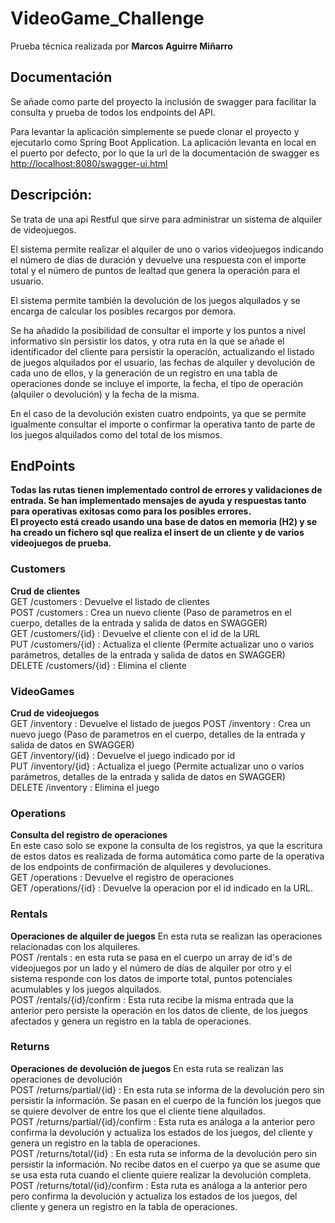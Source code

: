 # VideoGame_Challenge
Prueba técnica realizada por **Marcos Aguirre Miñarro** 

## Documentación
Se añade como parte del proyecto la inclusión de swagger para facilitar la consulta y prueba de todos los endpoints del API.

Para levantar la aplicación simplemente se puede clonar el proyecto y ejecutarlo como Spring Boot Application. La aplicación levanta en local en el puerto por defecto, por lo que la url de la documentación de swagger es <a href="http://localhost:8080/swagger-ui.html" target="_blank">http://localhost:8080/swagger-ui.html</a>



## Descripción: 
Se trata de una api Restful que sirve para administrar un sistema de alquiler de videojuegos.

El sistema permite realizar el alquiler de uno o varios videojuegos indicando el número de días de duración y devuelve una respuesta con el importe total y el número de puntos de lealtad que genera la operación para el usuario.

El sistema permite también la devolución de los juegos alquilados y se encarga de calcular los posibles recargos por demora.

Se ha añadido la posibilidad de consultar el importe y los puntos a nivel informativo sin persistir los datos, y otra ruta en la que se añade el identificador del cliente para persistir la operación, actualizando el listado de juegos alquilados por el usuario, las fechas de alquiler y devolución de cada uno de ellos, y la generación de un registro en una tabla de operaciones donde se incluye el importe, la fecha, el tipo de operación (alquiler o devolución) y la fecha de la misma.

En el caso de la devolución existen cuatro endpoints, ya que se permite igualmente consultar el importe o confirmar la operativa tanto de parte de los juegos alquilados como del total de los mismos. 

## EndPoints
**Todas las rutas tienen implementado control de errores y validaciones de entrada. Se han implementado mensajes de ayuda y respuestas tanto para operativas exitosas como para los posibles errores.** <br>
**El proyecto está creado usando una base de datos en memoria (H2) y se ha creado un fichero sql que realiza el insert de un cliente y de varios videojuegos de prueba.**
### Customers
**Crud de clientes** <br>
GET /customers : Devuelve el listado de clientes<br>
POST /customers : Crea un nuevo cliente (Paso de parametros en el cuerpo, detalles de la entrada y salida de datos en SWAGGER)<br>
GET /customers/{id} : Devuelve el cliente con el id de la URL<br>
PUT /customers/{id} : Actualiza el cliente (Permite actualizar uno o varios parámetros, detalles de la entrada y salida de datos en SWAGGER)<br>
DELETE /customers/{id} : Elimina el cliente<br>

### VideoGames
**Crud de videojuegos** <br>
GET /inventory : Devuelve el listado de juegos
POST /inventory : Crea un nuevo juego (Paso de parametros en el cuerpo, detalles de la entrada y salida de datos en SWAGGER)<br>
GET /inventory/{id} : Devuelve el juego indicado por id <br>
PUT /inventory/{id} : Actualiza el juego (Permite actualizar uno o varios parámetros, detalles de la entrada y salida de datos en SWAGGER)<br>
DELETE /inventory : Elimina el juego <br>

### Operations
**Consulta del registro de operaciones** <br>
En este caso solo se expone la consulta de los registros, ya que la escritura de estos datos es realizada de forma automática como parte de la operativa de los endpoints de confirmación de alquileres y devoluciones. <br>
GET /operations : Devuelve el registro de operaciones<br>
GET /operations/{id} : Devuelve la operacion por el id indicado en la URL. <br>

### Rentals
**Operaciones de alquiler de juegos**
En esta ruta se realizan las operaciones relacionadas con los alquileres.<br>
POST /rentals : en esta ruta se pasa en el cuerpo un array de id's de videojuegos por un lado y el número de días de alquiler por otro y el sistema responde con los datos de importe total, puntos potenciales acumulables y los juegos alquilados. <br>
POST /rentals/{id}/confirm : Esta ruta recibe la misma entrada que la anterior pero persiste la operación en los datos de cliente, de los juegos afectados y genera un registro en la tabla de operaciones. <br>

### Returns
**Operaciones de devolución de juegos**
En esta ruta se realizan las operaciones de devolución <br>
POST /returns/partial/{id} : En esta ruta se informa de la devolución pero sin persistir la información. Se pasan en el cuerpo de la función los juegos que se quiere devolver de entre los que el cliente tiene alquilados. <br>
POST /returns/partial/{id}/confirm : Esta ruta es análoga a la anterior pero confirma la devolución y actualiza los estados de los juegos, del cliente y genera un registro en la tabla de operaciones. <br>
POST /returns/total/{id} : En esta ruta se informa de la devolución pero sin persistir la información. No recibe datos en el cuerpo ya que se asume que se usa esta ruta cuando el cliente quiere realizar la devolución completa. <br>
POST /returns/total/{id}/confirm : Esta ruta es análoga a la anterior pero pero confirma la devolución y actualiza los estados de los juegos, del cliente y genera un registro en la tabla de operaciones. <br> 
